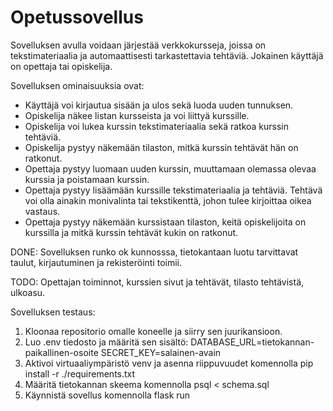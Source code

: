 # Opetussovellus

Sovelluksen avulla voidaan järjestää verkkokursseja, joissa on tekstimateriaalia ja automaattisesti tarkastettavia tehtäviä. Jokainen käyttäjä on opettaja tai opiskelija.

Sovelluksen ominaisuuksia ovat:

* Käyttäjä voi kirjautua sisään ja ulos sekä luoda uuden tunnuksen.
* Opiskelija näkee listan kursseista ja voi liittyä kurssille.
* Opiskelija voi lukea kurssin tekstimateriaalia sekä ratkoa kurssin tehtäviä.
* Opiskelija pystyy näkemään tilaston, mitkä kurssin tehtävät hän on ratkonut.
* Opettaja pystyy luomaan uuden kurssin, muuttamaan olemassa olevaa kurssia ja poistamaan kurssin.
* Opettaja pystyy lisäämään kurssille tekstimateriaalia ja tehtäviä. Tehtävä voi olla ainakin monivalinta tai tekstikenttä, 
  johon tulee kirjoittaa oikea vastaus.
* Opettaja pystyy näkemään kurssistaan tilaston, keitä opiskelijoita on kurssilla ja mitkä kurssin tehtävät kukin on ratkonut.

DONE: Sovelluksen runko ok kunnosssa, tietokantaan luotu tarvittavat taulut, kirjautuminen ja rekisteröinti toimii.

TODO: Opettajan toiminnot, kurssien sivut ja tehtävät, tilasto tehtävistä, ulkoasu.

Sovelluksen testaus:

1. Kloonaa repositorio omalle koneelle ja siirry sen juurikansioon.
2. Luo .env tiedosto ja määritä sen sisältö:
     DATABASE_URL=tietokannan-paikallinen-osoite
     SECRET_KEY=salainen-avain
3. Aktivoi virtuaaliympäristö venv ja asenna riippuvuudet komennolla pip install -r ./requirements.txt
4. Määritä tietokannan skeema komennolla psql < schema.sql
5. Käynnistä sovellus komennolla flask run

